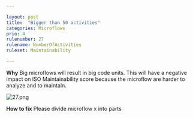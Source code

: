 ```yaml
---

layout: post
title:  "Bigger than 50 activities"
categories: Microflows
prio: 4
rulenumber: 27
rulename: NumberOfActivities
ruleset: Maintainability

---
```


**Why**
Big microflows will result in big code units. This will have a negative impact on ISO Maintainability score because the microflow are harder to analyze and to maintain.

![27.png](https://github.com/Omnext/omnext.github.io/blob/master/assets/27.png)

**How to fix**
Please divide microflow x into parts